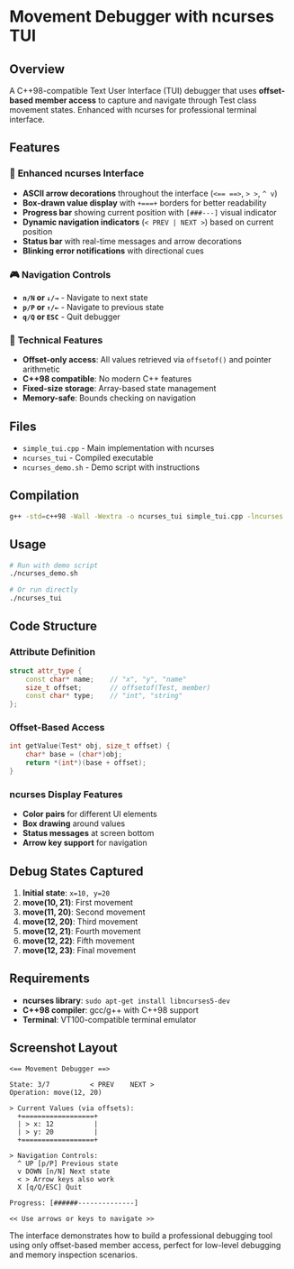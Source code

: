 # Movement Debugger with ncurses TUI

## Overview
A C++98-compatible Text User Interface (TUI) debugger that uses **offset-based member access** to capture and navigate through Test class movement states. Enhanced with ncurses for professional terminal interface.

## Features

### 🎨 **Enhanced ncurses Interface**
- **ASCII arrow decorations** throughout the interface (`<== ==>`, `> >`, `^ v`)
- **Box-drawn value display** with `+===+` borders for better readability
- **Progress bar** showing current position with `[###---]` visual indicator
- **Dynamic navigation indicators** (`< PREV | NEXT >`) based on current position
- **Status bar** with real-time messages and arrow decorations
- **Blinking error notifications** with directional cues

### 🎮 **Navigation Controls**
- **`n/N` or `↓/→`** - Navigate to next state
- **`p/P` or `↑/←`** - Navigate to previous state  
- **`q/Q` or `ESC`** - Quit debugger

### 🔧 **Technical Features**
- **Offset-only access**: All values retrieved via `offsetof()` and pointer arithmetic
- **C++98 compatible**: No modern C++ features
- **Fixed-size storage**: Array-based state management
- **Memory-safe**: Bounds checking on navigation

## Files

- `simple_tui.cpp` - Main implementation with ncurses
- `ncurses_tui` - Compiled executable  
- `ncurses_demo.sh` - Demo script with instructions

## Compilation

```bash
g++ -std=c++98 -Wall -Wextra -o ncurses_tui simple_tui.cpp -lncurses
```

## Usage

```bash
# Run with demo script
./ncurses_demo.sh

# Or run directly
./ncurses_tui
```

## Code Structure

### Attribute Definition
```cpp
struct attr_type {
    const char* name;    // "x", "y", "name"
    size_t offset;       // offsetof(Test, member)  
    const char* type;    // "int", "string"
};
```

### Offset-Based Access
```cpp
int getValue(Test* obj, size_t offset) {
    char* base = (char*)obj;
    return *(int*)(base + offset);
}
```

### ncurses Display Features
- **Color pairs** for different UI elements
- **Box drawing** around values
- **Status messages** at screen bottom
- **Arrow key support** for navigation

## Debug States Captured

1. **Initial state**: `x=10, y=20`
2. **move(10, 21)**: First movement
3. **move(11, 20)**: Second movement  
4. **move(12, 20)**: Third movement
5. **move(12, 21)**: Fourth movement
6. **move(12, 22)**: Fifth movement
7. **move(12, 23)**: Final movement

## Requirements

- **ncurses library**: `sudo apt-get install libncurses5-dev`
- **C++98 compiler**: gcc/g++ with C++98 support
- **Terminal**: VT100-compatible terminal emulator

## Screenshot Layout

```
<== Movement Debugger ==>

State: 3/7          < PREV    NEXT >
Operation: move(12, 20)

> Current Values (via offsets):
  +==================+
  | > x: 12          |
  | > y: 20          |
  +==================+

> Navigation Controls:
  ^ UP [p/P] Previous state
  v DOWN [n/N] Next state
  < > Arrow keys also work
  X [q/Q/ESC] Quit

Progress: [######--------------]

<< Use arrows or keys to navigate >>
```

The interface demonstrates how to build a professional debugging tool using only offset-based member access, perfect for low-level debugging and memory inspection scenarios.
